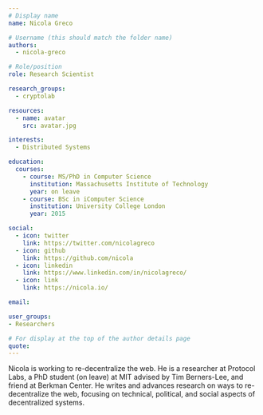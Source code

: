 ```yaml
---
# Display name
name: Nicola Greco

# Username (this should match the folder name)
authors:
  - nicola-greco

# Role/position
role: Research Scientist

research_groups:
  - cryptolab

resources:
  - name: avatar
    src: avatar.jpg

interests:
  - Distributed Systems

education:
  courses:
    - course: MS/PhD in Computer Science
      institution: Massachusetts Institute of Technology
      year: on leave
    - course: BSc in iComputer Science
      institution: University College London
      year: 2015

social:
  - icon: twitter
    link: https://twitter.com/nicolagreco
  - icon: github
    link: https://github.com/nicola
  - icon: linkedin
    link: https://www.linkedin.com/in/nicolagreco/
  - icon: link
    link: https://nicola.io/

email:

user_groups:
- Researchers

# For display at the top of the author details page
quote:
---
```


Nicola is working to re-decentralize the web. He is a researcher at Protocol Labs, a PhD student (on leave) at MIT advised by Tim Berners-Lee, and friend at Berkman Center. He writes and advances research on ways to re-decentralize the web, focusing on technical, political, and social aspects of decentralized systems.
